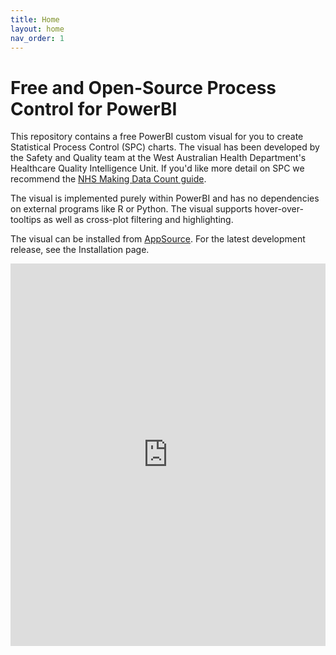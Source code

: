 ```yaml
---
title: Home
layout: home
nav_order: 1
---
```


# Free and Open-Source Process Control for PowerBI

This repository contains a free PowerBI custom visual for you to create Statistical Process Control (SPC) charts. The visual has been developed by the Safety and Quality team at the West Australian Health Department's Healthcare Quality Intelligence Unit. If you'd like more detail on SPC we recommend the [NHS Making Data Count guide](https://www.england.nhs.uk/publication/making-data-count/).

The visual is implemented purely within PowerBI and has no dependencies on external programs like R or Python. The visual supports hover-over-tooltips as well as cross-plot filtering and highlighting.

The visual can be installed from [AppSource](https://appsource.microsoft.com/en-us/product/power-bi-visuals/healthdepartmentwa1667894240640.powerbi-spc-charts?tab=Overview). For the latest development release, see the Installation page.

<iframe title="SPCVisualExamplesTesting" width="100%" height="612" src="https://app.powerbi.com/view?r=eyJrIjoiYjg0ZmZlYzQtM2MyMC00NDg0LWIwMWQtOThjNTE2ZjJhOGQ5IiwidCI6IjIzMjA0YzgxLTVlNzYtNDE0ZS04Y2M1LTYzMWI0ODc0ZTIwOCJ9" frameborder="0" allowFullScreen="true"></iframe>
